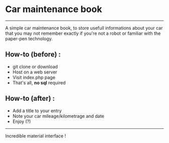 # Car maintenance book
------
A simple car maintenance book, to store usefull informations about your car that you may not remember exactly if you're not a robot or familiar with the paper-pen technology. 

## How-to (before) : 
* git clone or download
* Host on a web server
* Visit index.php page
* That's all, __no sql__ required 

## How-to (after) :
* Add a title to your entry 
* Note your car mileage/kilometrage and date
* Enjoy (?) 

------

[logo]: https://github.com/TPolge/car_maintenance_book/blob/master/demo_img/main.PNG
Incredible material interface !
